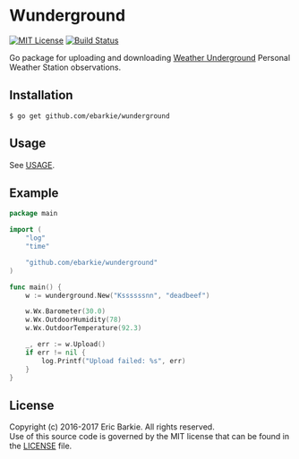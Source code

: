 # Wunderground

[![MIT License](https://img.shields.io/badge/license-MIT-blue.svg?style=flat)](http://choosealicense.com/licenses/mit/)
[![Build Status](https://travis-ci.org/ebarkie/wunderground.svg?branch=master)](https://travis-ci.org/ebarkie/wunderground)

Go package for uploading and downloading [Weather Underground](http://www.wunderground.com) Personal Weather Station observations.

## Installation

```
$ go get github.com/ebarkie/wunderground
```

## Usage

See [USAGE](USAGE.md).

## Example

```go
package main

import (
	"log"
	"time"

	"github.com/ebarkie/wunderground"
)

func main() {
	w := wunderground.New("Kssssssnn", "deadbeef")

	w.Wx.Barometer(30.0)
	w.Wx.OutdoorHumidity(78)
	w.Wx.OutdoorTemperature(92.3)

	_, err := w.Upload()
	if err != nil {
		log.Printf("Upload failed: %s", err)
	}
}
```

## License

Copyright (c) 2016-2017 Eric Barkie. All rights reserved.  
Use of this source code is governed by the MIT license
that can be found in the [LICENSE](LICENSE) file.
